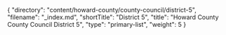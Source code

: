 {
  "directory": "content/howard-county/county-council/district-5",
  "filename": "_index.md",
  "shortTitle": "District 5",
  "title": "Howard County County Council District 5",
  "type": "primary-list",
  "weight": 5
}
